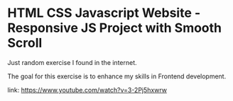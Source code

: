 # HTML CSS Javascript Website - Responsive JS Project with Smooth Scroll

Just random exercise I found in the internet.

The goal for this exercise is to enhance my skills in Frontend development.

link: https://www.youtube.com/watch?v=3-2Pj5hxwrw
